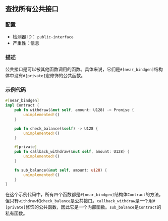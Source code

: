 ## 查找所有公共接口

### 配置

* 检测器 ID： `public-interface`
* 严重性：信息

### 描述

公共接口是可以被其他函数调用的函数。具体来说，它们是`#[near_bindgen]`结构体中没有`#[private]`宏修饰的公共函数。

### 示例代码

```rust
#[near_bindgen]
impl Contract {
    pub fn withdraw(&mut self, amount: U128) -> Promise {
        unimplemented!()
    }

    pub fn check_balance(&self) -> U128 {
        unimplemented!()
    }

    #[private]
    pub fn callback_withdraw(&mut self, amount: U128) {
        unimplemented!()
    }

    fn sub_balance(&mut self, amount: u128) {
        unimplemented!()
    }
}
```

在这个示例代码中，所有四个函数都是`#[near_bindgen]`结构体`Contract`的方法。但只有`withdraw`和`check_balance`是公共接口。`callback_withdraw`是一个用`#[private]`修饰的公共函数，因此它是一个内部函数。`sub_balance`是`Contract`的私有函数。